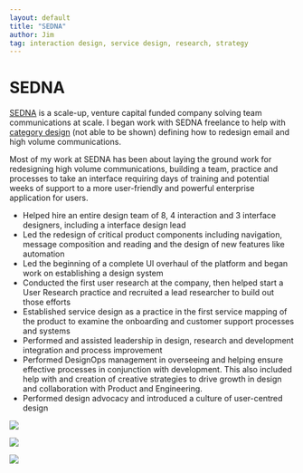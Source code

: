 ```yaml
---
layout: default
title: "SEDNA"
author: Jim
tag: interaction design, service design, research, strategy
---
```


# SEDNA

[SEDNA](https://www.sedna.com) is a scale-up, venture capital funded company solving team communications at scale. I began work with SEDNA freelance to help with [category design](https://en.wikipedia.org/wiki/Category_design) (not able to be shown) defining how to redesign email and high volume communications.

Most of my work at SEDNA has been about laying the ground work for redesigning high volume communications, building a team, practice and processes to take an interface requiring days of training and potential weeks of support to a more user-friendly and powerful enterprise application for users.

* Helped hire an entire design team of 8, 4 interaction and 3 interface designers, including a interface design lead
* Led the redesign of critical product components including navigation, message composition and reading and the design of new features like automation
* Led the beginning of a complete UI overhaul of the platform and began work on establishing a design system
* Conducted the first user research at the company, then helped start a User Research practice and recruited a lead researcher to build out those efforts
* Established service design as a practice in the first service mapping of the product to examine the onboarding and customer support processes and systems
* Performed and assisted leadership in design, research and development integration and process improvement
* Performed DesignOps management in overseeing and helping ensure effective processes in conjunction with development. This also included help with and creation of creative strategies to drive growth in design and collaboration with Product and Engineering.
* Performed design advocacy and introduced a culture of user-centred design

![]({{site.url}}assets/images/sedna-4.png)

![]({{site.url}}assets/images/sedna-5.png)

![]({{site.url}}assets/images/sedna-6.jpg)
